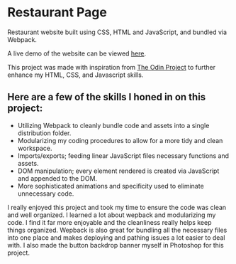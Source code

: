 # Restaurant Page

Restaurant website built using CSS, HTML and JavaScript, and bundled via Webpack.

A live demo of the website can be viewed [here](https://bryantmeskill.github.io/RestaurantPage/).

This project was made with inspiration from [The Odin Project](https://www.theodinproject.com/) to further enhance my HTML, CSS, and Javascript skills.

## Here are a few of the skills I honed in on this project: ##
* Utilizing Webpack to cleanly bundle code and assets into a single distribution folder.
* Modularizing my coding procedures to allow for a more tidy and clean workspace.
* Imports/exports; feeding linear JavaScript files necessary functions and assets. 
* DOM manipulation; every element rendered is created via JavaScript and appended to the DOM.
* More sophisticated animations and specificity used to eliminate unnecessary code.

I really enjoyed this project and took my time to ensure the code was clean and well organized. I learned a lot about wepback and modularizing my code. I find it far more enjoyable and the cleanliness really helps keep things organized. Wepback is also great for bundling all the necessary files into one place and makes deploying and pathing issues a lot easier to deal with. I also made the button backdrop banner myself in Photoshop for this project.
